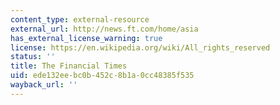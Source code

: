 ```yaml
---
content_type: external-resource
external_url: http://news.ft.com/home/asia
has_external_license_warning: true
license: https://en.wikipedia.org/wiki/All_rights_reserved
status: ''
title: The Financial Times
uid: ede132ee-bc0b-452c-8b1a-0cc48385f535
wayback_url: ''
---
```

